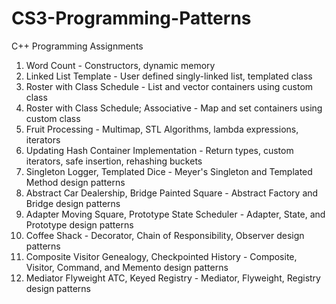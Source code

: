 # CS3-Programming-Patterns
C++ Programming Assignments

1. Word Count - Constructors, dynamic memory
2. Linked List Template - User defined singly-linked list, templated class
3. Roster with Class Schedule - List and vector containers using custom class
4. Roster with Class Schedule; Associative - Map and set containers using custom class
5. Fruit Processing - Multimap, STL Algorithms, lambda expressions, iterators
6. Updating Hash Container Implementation - Return types, custom iterators, safe insertion, rehashing buckets
7. Singleton Logger, Templated Dice - Meyer's Singleton and Templated Method design patterns
8. Abstract Car Dealership, Bridge Painted Square - Abstract Factory and Bridge design patterns
9. Adapter Moving Square, Prototype State Scheduler - Adapter, State, and Prototype design patterns
10. Coffee Shack - Decorator, Chain of Responsibility, Observer design patterns
11. Composite Visitor Genealogy, Checkpointed History - Composite, Visitor, Command, and Memento design patterns
12. Mediator Flyweight ATC, Keyed Registry - Mediator, Flyweight, Registry design patterns
